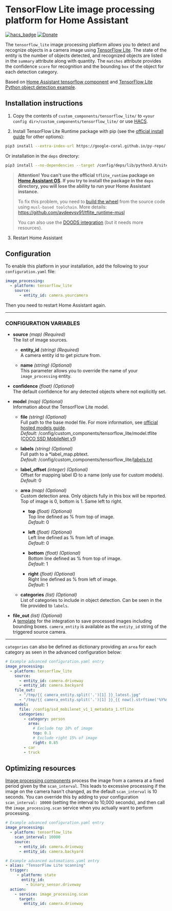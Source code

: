 # TensorFlow Lite image processing platform for Home Assistant

[![hacs_badge](https://img.shields.io/badge/HACS-Custom-orange.svg)](https://github.com/custom-components/hacs)
[![Donate](https://img.shields.io/badge/donate-Yandex-red.svg)](https://money.yandex.ru/to/4100110221014297)

The `tensorflow_lite` image processing platform allows you to detect and recognize objects in a camera image using [TensorFlow Lite](https://www.tensorflow.org/lite). The state of the entity is the number of objects detected, and recognized objects are listed in the `summary` attribute along with quantity. The `matches` attribute provides the confidence `score` for recognition and the bounding `box` of the object for each detection category.

Based on [Home Assistant tensorflow component](https://github.com/home-assistant/core/tree/dev/homeassistant/components/tensorflow) and [TensorFlow Lite Python object detection example](https://github.com/tensorflow/examples/tree/master/lite/examples/object_detection/raspberry_pi).

## Installation instructions

1. Copy the contents of `custom_components/tensorflow_lite/` to `<your config dir>/custom_components/tensorflow_lite/` or use [HACS](https://hacs.xyz/docs/faq/custom_repositories/).

2. Install TensorFlow Lite Runtime package with pip (see the [official install guide](https://www.tensorflow.org/lite/guide/python) for other options):

```bash
pip3 install --extra-index-url https://google-coral.github.io/py-repo/ tflite_runtime==2.5.0
```

Or installation in the `deps` directory:

```bash
pip3 install --no-dependencies --target /config/deps/lib/python3.8/site-packages --extra-index-url https://google-coral.github.io/py-repo/ tflite_runtime==2.5.0
```

>**Attention! You can't use the official `tflite_runtime` package on [Home Assistant OS](https://github.com/home-assistant/operating-system). If you try to install the package in the `deps` directory, you will lose the ability to run your Home Assistant instance.**
>
>To fix this problem, you need to [build the wheel](https://www.tensorflow.org/lite/guide/build_cmake_pip) from the source code using `musl-based toolchain`. More details: https://github.com/avdeevsv91/tflite_runtime-musl
>
>You can also use the [DOODS integration](https://www.home-assistant.io/integrations/doods/) (but it needs more resources).

3. Restart Home Assistant

## Configuration

To enable this platform in your installation, add the following to your `configuration.yaml` file:

```yaml
image_processing:
  - platform: tensorflow_lite
    source:
      - entity_id: camera.yourcamera
```

Then you need to restart Home Assistant again.

---

### CONFIGURATION VARIABLES

* **source** *(map) (Required)*  
  The list of image sources.

  * **entity_id** *(string) (Required)*  
    A camera entity id to get picture from.

  * **name** *(string) (Optional)*  
    This parameter allows you to override the name of your `image_processing` entity.

* **confidence** *(float) (Optional)*  
  The default confidence for any detected objects where not explicitly set.

* **model** *(map) (Optional)*  
  Information about the TensorFlow Lite model.

  * **file** *(string) (Optional)*  
    Full path to the base model file. For more information, see [official hosted models guide](https://www.tensorflow.org/lite/guide/hosted_models).  
    *Default:* /config/custom_components/tensorflow_lite/model.tflite ([COCO SSD MobileNet v1](https://tfhub.dev/tensorflow/lite-model/ssd_mobilenet_v1/1/metadata/1?lite-format=tflite))

  * **labels** *(string) (Optional)*  
    Full path to a *label_map.pbtext.  
    *Default:* /config/custom_components/tensorflow_lite/[labels.txt](https://dl.google.com/coral/canned_models/coco_labels.txt)

  * **label_offset** *(integer) (Optional)*  
    Offset for mapping label ID to a name (only use for custom models).  
    *Default:* 0

  * **area** *(map) (Optional)*  
    Custom detection area. Only objects fully in this box will be reported. Top of image is 0, bottom is 1. Same left to right.

    * **top** *(float) (Optional)*  
      Top line defined as % from top of image.  
      *Default:* 0

    * **left** *(float) (Optional)*  
      Left line defined as % from left of image.  
      *Default:* 0

     * **bottom** *(float) (Optional)*  
       Bottom line defined as % from top of image.  
       *Default:* 1

     * **right** *(float) (Optional)*  
       Right line defined as % from left of image.  
       *Default:* 1

  * **categories** *(list) (Optional)*  
    List of categories to include in object detection. Can be seen in the file provided to `labels`.

* **file_out** *(list) (Optional)*  
  A [template](https://www.home-assistant.io/docs/configuration/templating/#processing-incoming-data) for the integration to save processed images including bounding boxes. `camera_entity` is available as the `entity_id` string of the triggered source camera.

---

`categories` can also be defined as dictionary providing an `area` for each category as seen in the advanced configuration below:

```yaml
# Example advanced configuration.yaml entry
image_processing:
  - platform: tensorflow_lite
    source:
      - entity_id: camera.driveway
      - entity_id: camera.backyard
    file_out:
      - "/tmp/{{ camera_entity.split('.')[1] }}_latest.jpg"
      - "/tmp/{{ camera_entity.split('.')[1] }}_{{ now().strftime('%Y%m%d_%H%M%S') }}.jpg"
    model:
      file: /config/ssd_mobilenet_v1_1_metadata_1.tflite
      categories:
        - category: person
          area:
            # Exclude top 10% of image
            top: 0.1
            # Exclude right 15% of image
            right: 0.85
        - car
        - truck
```

## Optimizing resources

[Image processing components](https://www.home-assistant.io/integrations/image_processing/) process the image from a camera at a fixed period given by the `scan_interval`. This leads to excessive processing if the image on the camera hasn't changed, as the default `scan_interval` is 10 seconds. You can override this by adding to your configuration `scan_interval: 10000` (setting the interval to 10,000 seconds), and then call the `image_processing.scan` service when you actually want to perform processing.

```yaml
# Example advanced configuration.yaml entry
image_processing:
  - platform: tensorflow_lite
    scan_interval: 10000
    source:
      - entity_id: camera.driveway
      - entity_id: camera.backyard
```

```yaml
# Example advanced automations.yaml entry
- alias: "TensorFlow Lite scanning"
  trigger:
     - platform: state
       entity_id:
         - binary_sensor.driveway
  action:
    - service: image_processing.scan
      target:
        entity_id: camera.driveway
```
